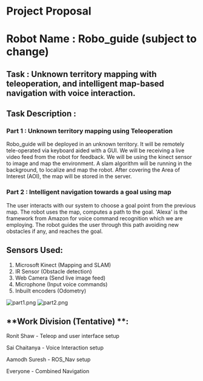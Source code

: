 # **Project Proposal** #
# **Robot Name :** Robo_guide (subject to change) #

## **Task :** Unknown territory mapping with teleoperation, and intelligent map-based navigation with voice interaction.

## **Task Description** : 
### **Part 1** : Unknown territory mapping using Teleoperation  ###
Robo_guide will be deployed in an unknown territory. It will be remotely tele-operated via keyboard aided with a GUI. We will be receiving a live video feed from the robot for feedback. We will be using the kinect sensor to image and map the environment. A slam algorithm will be running in the background, to localize and map the robot. After covering the Area of Interest (AOI), the map will be stored in the server.

### **Part 2** : Intelligent navigation towards a goal using map ###
The user interacts with our system to choose a goal point from the previous map. The robot uses the map, computes a path to the goal. 'Alexa' is the framework from Amazon for voice command recognition which we are employing. The robot guides the user through this path avoiding new obstacles if any, and reaches the goal. 

## **Sensors Used**:
1. Microsoft Kinect (Mapping and SLAM)
2. IR Sensor (Obstacle detection)
3. Web Camera (Send live image feed)
4. Microphone (Input voice commands)
5. Inbuilt encoders (Odometry)

![part1.png](https://bitbucket.org/repo/zrKbaL/images/2218617039-part1.png)
![part2.png](https://bitbucket.org/repo/zrKbaL/images/1032390482-part2.png)

## **Work Division (Tentative) **:
Ronit Shaw - Teleop and user interface setup

Sai Chaitanya - Voice Interaction setup

Aamodh Suresh - ROS_Nav setup

Everyone - Combined Navigation
